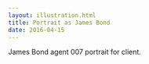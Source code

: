 ```yaml
---
layout: illustration.html
title: Portrait as James Bond
date: 2016-04-15
---
```


James Bond agent 007 portrait for client.
